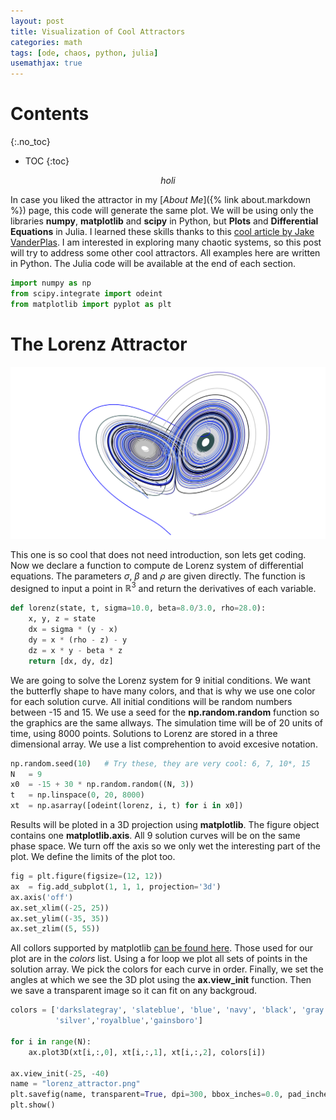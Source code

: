 ```yaml
---
layout: post
title: Visualization of Cool Attractors 
categories: math
tags: [ode, chaos, python, julia]
usemathjax: true
---
```


# Contents
{:.no_toc}

* TOC
{:toc}

$$
	holi
$$

In case you liked the attractor in my [*About Me*]({% link about.markdown %}) page,
this code will generate the same plot. We will be using only the libraries 
**numpy**, **matplotlib** and **scipy** in Python, but **Plots** and 
**Differential Equations** in Julia. I learned these skills thanks to
this [cool article by Jake VanderPlas](https://jakevdp.github.io/blog/2013/02/16/animating-the-lorentz-system-in-3d/).
I am interested in exploring many chaotic systems, so this post will try to
address some other cool attractors. All examples here are written in Python.
The Julia code will be available at the end of each section.
```python
import numpy as np
from scipy.integrate import odeint
from matplotlib import pyplot as plt
```

# The Lorenz Attractor
![Lorenz Attractor](/assets/img/lorenz_attractor_crop.png)

This one is so cool that does not need introduction, son lets get coding. 
Now we declare a function to compute de Lorenz system of differential equations.
The parameters $\sigma$, $\beta$ and $\rho$ are given directly. 
The function is designed to input a point in $\mathbb{R}^3$ and return the 
derivatives of each variable. 
```python
def lorenz(state, t, sigma=10.0, beta=8.0/3.0, rho=28.0):
    x, y, z = state     
    dx = sigma * (y - x)
    dy = x * (rho - z) - y
    dz = x * y - beta * z
    return [dx, dy, dz]
```

We are going to solve the Lorenz system for 9 initial conditions. We want the 
butterfly shape to have many colors, and that is why we use one color for each 
solution curve. All initial conditions will be random numbers between -15 and 15. We 
use a seed for the **np.random.random** function so the graphics are the same 
allways. The simulation time will be of 20 units of time, using 8000 points.
Solutions to Lorenz are stored in a three dimensional array.
We use a list comprehention to avoid excesive notation.
```python
np.random.seed(10)   # Try these, they are very cool: 6, 7, 10*, 15
N   = 9
x0  = -15 + 30 * np.random.random((N, 3))
t   = np.linspace(0, 20, 8000)
xt  = np.asarray([odeint(lorenz, i, t) for i in x0])
```

Results will be ploted in a 3D projection using **matplotlib**. The figure 
object contains one **matplotlib.axis**. All 9 solution curves 
will be on the same phase space. We turn off the axis so we only wet the
interesting part of the plot. We define the limits of the plot too.
```python
fig = plt.figure(figsize=(12, 12))
ax  = fig.add_subplot(1, 1, 1, projection='3d')
ax.axis('off')
ax.set_xlim((-25, 25))
ax.set_ylim((-35, 35))
ax.set_zlim((5, 55))
```

All collors supported by matplotlib 
[can be found here](https://matplotlib.org/stable/gallery/color/named_colors.html).
Those used for our plot are in the *colors* list. 
Using a for loop we plot all sets of points in the solution array. We pick 
the colors for each curve in order. Finally, we set the angles at which
we see the 3D plot using the **ax.view_init** function. Then we save a 
transparent image so it can fit on any backgroud.
```python
colors = ['darkslategray', 'slateblue', 'blue', 'navy', 'black', 'gray',
          'silver','royalblue','gainsboro']

for i in range(N):
    ax.plot3D(xt[i,:,0], xt[i,:,1], xt[i,:,2], colors[i])

ax.view_init(-25, -40)
name = "lorenz_attractor.png"
plt.savefig(name, transparent=True, dpi=300, bbox_inches=0.0, pad_inches=0.0)
plt.show()
```

